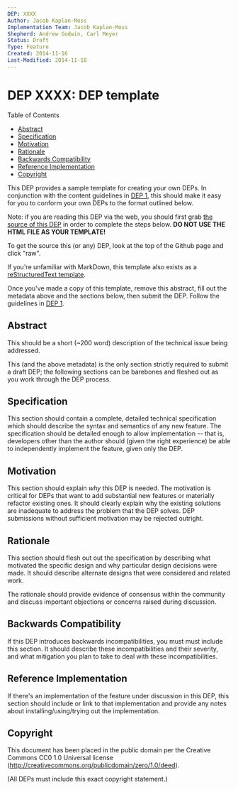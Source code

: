 ```yaml
---
DEP: XXXX
Author: Jacob Kaplan-Moss
Implementation Team: Jacob Kaplan-Moss
Shepherd: Andrew Godwin, Carl Meyer
Status: Draft
Type: Feature
Created: 2014-11-16
Last-Modified: 2014-11-18
---
```

# DEP XXXX: DEP template

Table of Contents
- [Abstract](#abstract)
- [Specification](#specification)
- [Motivation](#motivation)
- [Rationale](#rationale)
- [Backwards Compatibility](#backwards-compatibility)
- [Reference Implementation](#reference-implementation)
- [Copyright](#copyright)

This DEP provides a sample template for creating your own DEPs. In
conjunction with the content guidelines in [DEP
1](https://github.com/django/deps/final/0001-dep-process.rst), this
should make it easy for you to conform your own DEPs to the format
outlined below.

Note: if you are reading this DEP via the web, you should first grab
[the source of this
DEP](https://raw.githubusercontent.com/django/deps/refs/heads/main/template.rst) in
order to complete the steps below. **DO NOT USE THE HTML FILE AS YOUR
TEMPLATE!**

To get the source this (or any) DEP, look at the top of the Github page
and click \"raw\".

If you\'re unfamiliar with MarkDown, this template also exists
as a [reStructuredText template](./template.rst).

Once you\'ve made a copy of this template, remove this abstract, fill
out the metadata above and the sections below, then submit the DEP.
Follow the guidelines in [DEP
1](https://github.com/django/deps/final/0001-dep-process.rst).

## Abstract

This should be a short (\~200 word) description of the technical issue
being addressed.

This (and the above metadata) is the only section strictly required to
submit a draft DEP; the following sections can be barebones and fleshed
out as you work through the DEP process.

## Specification

This section should contain a complete, detailed technical specification
which should describe the syntax and semantics of any new feature. The
specification should be detailed enough to allow implementation \-- that
is, developers other than the author should (given the right experience)
be able to independently implement the feature, given only the DEP.

## Motivation

This section should explain *why* this DEP is needed. The motivation is
critical for DEPs that want to add substantial new features or
materially refactor existing ones. It should clearly explain why the
existing solutions are inadequate to address the problem that the DEP
solves. DEP submissions without sufficient motivation may be rejected
outright.

## Rationale

This section should flesh out out the specification by describing what
motivated the specific design and why particular design decisions were
made. It should describe alternate designs that were considered and
related work.

The rationale should provide evidence of consensus within the community
and discuss important objections or concerns raised during discussion.

## Backwards Compatibility

If this DEP introduces backwards incompatibilities, you must must
include this section. It should describe these incompatibilities and
their severity, and what mitigation you plan to take to deal with these
incompatibilities.

## Reference Implementation

If there\'s an implementation of the feature under discussion in this
DEP, this section should include or link to that implementation and
provide any notes about installing/using/trying out the implementation.

## Copyright

This document has been placed in the public domain per the Creative
Commons CC0 1.0 Universal license
(<http://creativecommons.org/publicdomain/zero/1.0/deed>).

(All DEPs must include this exact copyright statement.)
